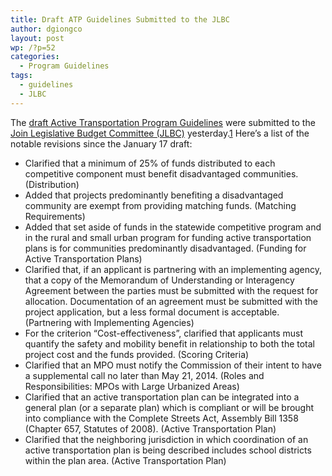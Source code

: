 ```yaml
---
title: Draft ATP Guidelines Submitted to the JLBC
author: dgiongco
layout: post
wp: /?p=52
categories:
  - Program Guidelines
tags:
  - guidelines
  - JLBC
---
```

The [draft Active Transportation Program Guidelines][1] were submitted to the [Join Legislative Budget Committee (JLBC)][2] yesterday.<a href="#fn:1" id="fnref:1" title="see footnote" class="footnote">[1]</a> Here&#8217;s a list of the notable revisions since the January 17 draft:

*   Clarified that a minimum of 25% of funds distributed to each competitive component must benefit disadvantaged communities. (Distribution)
*   Added that projects predominantly benefiting a disadvantaged community are exempt from providing matching funds. (Matching Requirements)
*   Added that set aside of funds in the statewide competitive program and in the rural and small urban program for funding active transportation plans is for communities predominantly disadvantaged. (Funding for Active Transportation Plans)
*   Clarified that, if an applicant is partnering with an implementing agency, that a copy of the Memorandum of Understanding or Interagency Agreement between the parties must be submitted with the request for allocation. Documentation of an agreement must be submitted with the project application, but a less formal document is acceptable. (Partnering with Implementing Agencies)
*   For the criterion “Cost-effectiveness”, clarified that applicants must quantify the safety and mobility benefit in relationship to both the total project cost and the funds provided. (Scoring Criteria)
*   Clarified that an MPO must notify the Commission of their intent to have a supplemental call no later than May 21, 2014. (Roles and Responsibilities: MPOs with Large Urbanized Areas)
*   Clarified that an active transportation plan can be integrated into a general plan (or a separate plan) which is compliant or will be brought into compliance with the Complete Streets Act, Assembly Bill 1358 (Chapter 657, Statutes of 2008). (Active Transportation Plan)
*   Clarified that the neighboring jurisdiction in which coordination of an active transportation plan is being described includes school districts within the plan area. (Active Transportation Plan)

[^1]:    
    [Senate Bill 99][3], the legislation that created the program, requires the [California Transportation Commission (CTC)][4] submit the draft to the JLBC no later than 45 days prior to adoption. The CTC intends to adopt guidelines at the March 20th meeting. <a href="#fnref:1" title="return to article" class="reversefootnote">&#160;&#8617;</a>

 [1]: http://www.catc.ca.gov/programs/ATP/DRAFT_ATP_%20Guidelines_012914.pdf
 [2]: http://senate.ca.gov/legislativebudget
 [3]: http://www.catc.ca.gov/programs/ATP/SB_99_2013.pdf
 [4]: http://static.squarespace.com/static/52fa6e86e4b05af368569a33/52fb082fe4b079a3c36743b6/52fb08aee4b079a3c3674a84/1392183470693/#img